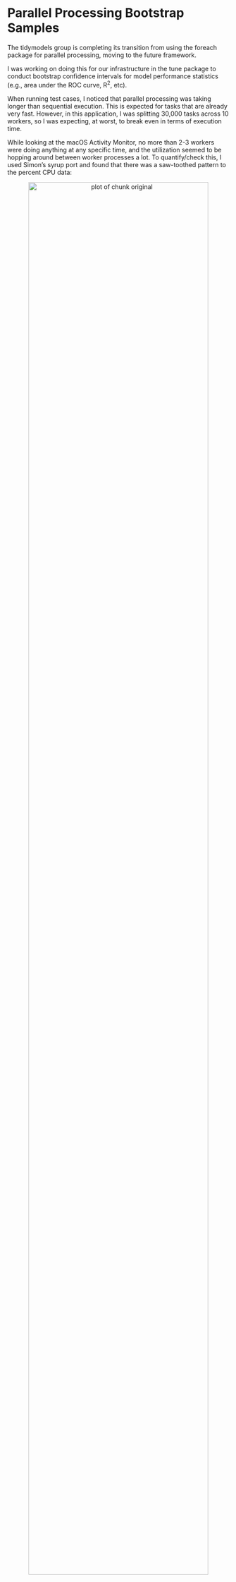 # Parallel Processing Bootstrap Samples

The tidymodels group is completing its transition from using the foreach package for parallel processing, moving to the future framework. 
 
I was working on doing this for our infrastructure in the tune package to conduct bootstrap confidence intervals for model performance statistics (e.g., area under the ROC curve, R<sup>2</sup>, etc). 
 
When running test cases, I noticed that parallel processing was taking longer than sequential execution. This is expected for tasks that are already very fast. However, in this application, I was splitting 30,000 tasks across 10 workers, so I was expecting, at worst, to break even in terms of execution time. 
 
While looking at the macOS Activity Monitor, no more than 2-3 workers were doing anything at any specific time, and the utilization seemed to be hopping around between worker processes a lot. To quantify/check this, I used Simon’s syrup port and found that there was a saw-toothed pattern to the percent CPU data: 

<div class="figure" style="text-align: center">
<img src="figure/original.svg" alt="plot of chunk original" width="90%" />
</div>
 
Each panel represents how much CPU was being used by one of the worker subprocesses. With this many tasks, we would normally see the line go near 100% and then fall back to zero (with no inactivity in between). These data were generated using the future package with a multisession backend. 

## Reprex

We need a _small_ reproducible example to test with, so I simplified the task so that we didn’t need all of the tidymodels infrastructure. For these tests, I simulate 10,000 data points of observed and predicted values, then compute four performance statistics using the yardstick package. 
 
The original problems differ slightly from this since we compute metrics for different model candidates within each data set; basically, the original code has a short `for` loop inside of it.

 There are five R scripts that run the benchmarks under different scenarios. The foreach cases are used as a control. Each run of the scripts produces a baseline sequential result that uses `lapply()`. Each as run five times in a stratified random order
 
### `parallel_metrics_foreach_only.R`
 
 Runs foreach using a psock cluster. Pseudocode:
 
```r
foreach(i = boot_size, .packages = pkgs) %dopar%
  compute_metrics(rsamples)
``` 
 
### `parallel_metrics_foreach_mirai.R`

  Runs foreach using a mirai cluster (via `mirai:: make_cluster()`). Pseudocode is the same
 
```r
foreach(i = boot_size, .packages = pkgs) %dopar%
  compute_metrics(rsamples)
``` 
 
### `parallel_metrics_foreach_doFuture.R`
 
 Use the doFuture package to setup the multisession (=psock) workers and still be the standard foreach operator 
 
 ```r
registerDoFuture()
plan(multisession)

foreach(i = boot_size, .packages = pkgs) %dopar%
  compute_metrics(rsamples)
``` 

### `parallel_metrics_future_multisession.R`

Basic future code (via future.apply) using a multisession plan: 

 ```r
plan(multisession)

future_lapply(
    resamples,
    compute_metrics,
    future.packages = c("rsample", "yardstick"),
    future.globals = c("compute_metrics")
  )
``` 

### `parallel_metrics_future_mirai.R`

Same but using mirai directly via future.mirai:

 ```r
plan(mirai_multisession)

future_lapply(
    resamples,
    compute_metrics,
    future.packages = c("rsample", "yardstick"),
    future.globals = c("compute_metrics")
  )
``` 

## Running the Tests

There are a few packages to install: 


``` r
pkgs <- c("doFuture", "doParallel", "dplyr", "foreach", "future.mirai", 
          "future.apply", "ggplot2", "mirai", "parallelly", "purrr", "rsample", 
          "sessioninfo", "simonpcouch/syrup", "yardstick")
```

We recommend using the pak package to install them: 

```r
pak::pak(pkgs, ask = FALSE)
```

To produce the results, run `go.sh` in a terminal from the root of this repository and more results are generated. You will not get the same numbers as those shown here. Using an Apple M3 Pro MacBook Pro, the script takes about 25 minutes to run. 

## Results



Unlike the original task, the results show that parallel processing is speeding things up to various degrees. The fastest was using foreach with doFuture (more on this below). On average, mirai was faster than multisession, most likely because its allocation of tasks to workers is dynamic. 


<div class="figure" style="text-align: center">
<img src="figure/timings-1.svg" alt="plot of chunk timings" width="70%" />
</div>

When viewed as speed-ups:

<div class="figure" style="text-align: center">
<img src="figure/speedups-1.svg" alt="plot of chunk speedups" width="70%" />
</div>

The best speed-ups were around 7.5-fold. This is good but should probably be higher since 12 cores were used in parallel. The other combinations ranged between 1.5-fold to about 3-fold. 

## CPU Itilization

CPU usage was recorded for the workers every 0.05 seconds. We can see how each case behaved. In the plots below, each facet is a worker process (the value in the banner is the process ID).

First, the winner: foreach with doFuture has the best speed-ups but from the CPU data, this is inexpiable since only one worker appears to be doing anything (this is consistent across the five runs): 

<div class="figure" style="text-align: center">
<img src="figure/foreach-future-1.svg" alt="plot of chunk foreach-future" width="100%" />
</div>


¯\\_(ツ)_/¯

mirai (with foreach) was trying harder to maintain utilization, but it significantly fluctuates with periods of inactivity.  

<div class="figure" style="text-align: center">
<img src="figure/foreach-mirai-1.svg" alt="plot of chunk foreach-mirai" width="100%" />
</div>

Switching to using mirai with future showd utilization ramping up but, overall, has speed-ups less than 3-fold using 12 workers. 

<div class="figure" style="text-align: center">
<img src="figure/future-mirai-1.svg" alt="plot of chunk future-mirai" width="100%" />
</div>

Finally, future and multisession showed a pattern that approximated our original results. 

<div class="figure" style="text-align: center">
<img src="figure/future-multisession-1.svg" alt="plot of chunk future-multisession" width="100%" />
</div>


## Session Info



The versions that I had when running these: 


```
## ─ Session info ───────────────────────────────────────────────────────────────────────────────────────────────────────
##  setting  value
##  version  R version 4.5.0 (2025-04-11)
##  os       macOS Sequoia 15.4.1
##  system   aarch64, darwin20
##  ui       X11
##  language (EN)
##  collate  en_US.UTF-8
##  ctype    en_US.UTF-8
##  tz       America/New_York
##  date     2025-05-05
##  pandoc   3.1.11 @ /opt/homebrew/bin/pandoc
##  quarto   1.7.27 @ /usr/local/bin/quarto
## 
## ─ Packages ───────────────────────────────────────────────────────────────────────────────────────────────────────────
##  package      * version    date (UTC) lib source
##  bench        * 1.1.4      2025-01-16 [1] RSPM
##  callr          3.7.6      2024-03-25 [1] RSPM
##  cli            3.6.4      2025-02-13 [1] RSPM (R 4.5.0)
##  codetools      0.2-20     2024-03-31 [2] CRAN (R 4.5.0)
##  cpp11          0.5.1      2024-12-04 [1] RSPM
##  digest         0.6.37     2024-08-19 [1] RSPM
##  doFuture     * 1.0.2      2025-03-16 [1] RSPM
##  doParallel   * 1.0.17     2022-02-07 [1] RSPM
##  dplyr        * 1.1.4      2023-11-17 [1] CRAN (R 4.5.0)
##  fansi          1.0.6      2023-12-08 [1] RSPM
##  farver         2.1.2      2024-05-13 [1] RSPM
##  foreach      * 1.5.2      2022-02-02 [1] RSPM
##  furrr          0.3.1      2022-08-15 [1] RSPM
##  future       * 1.40.0     2025-04-10 [1] RSPM
##  future.apply * 1.11.3     2024-10-27 [1] CRAN (R 4.5.0)
##  future.mirai * 0.2.2      2024-07-03 [1] CRAN (R 4.5.0)
##  generics       0.1.3      2022-07-05 [1] RSPM
##  ggplot2      * 3.5.2      2025-04-09 [1] CRAN (R 4.5.0)
##  globals        0.17.0     2025-04-16 [1] CRAN (R 4.5.0)
##  glue           1.8.0      2024-09-30 [1] RSPM (R 4.5.0)
##  gtable         0.3.6      2024-10-25 [1] RSPM
##  hardhat        1.4.1      2025-01-31 [1] CRAN (R 4.5.0)
##  isoband        0.2.7      2022-12-20 [1] RSPM
##  iterators    * 1.0.14     2022-02-05 [1] RSPM
##  labeling       0.4.3      2023-08-29 [1] RSPM
##  lattice        0.22-7     2025-04-02 [1] RSPM
##  lifecycle      1.0.4      2023-11-07 [1] RSPM (R 4.5.0)
##  listenv        0.9.1      2024-01-29 [1] RSPM
##  magrittr       2.0.3      2022-03-30 [1] RSPM (R 4.5.0)
##  MASS           7.3-65     2025-02-28 [2] CRAN (R 4.5.0)
##  Matrix         1.7-3      2025-03-11 [2] CRAN (R 4.5.0)
##  mgcv           1.9-3      2025-04-04 [1] RSPM
##  mirai        * 2.2.0      2025-03-20 [1] CRAN (R 4.5.0)
##  nanonext       1.5.2      2025-03-18 [1] CRAN (R 4.5.0)
##  nlme           3.1-168    2025-03-31 [2] CRAN (R 4.5.0)
##  parallelly   * 1.43.0     2025-03-24 [1] RSPM
##  pillar         1.10.2     2025-04-05 [1] RSPM
##  pkgconfig      2.0.3      2019-09-22 [1] RSPM
##  processx       3.8.6      2025-02-21 [1] RSPM
##  profmem        0.6.0      2020-12-13 [1] RSPM
##  ps             1.9.1      2025-04-12 [1] RSPM
##  purrr        * 1.0.4      2025-02-05 [1] CRAN (R 4.5.0)
##  R6             2.6.1      2025-02-15 [1] CRAN (R 4.5.0)
##  RColorBrewer   1.1-3      2022-04-03 [1] RSPM
##  rlang          1.1.6      2025-04-11 [1] RSPM (R 4.5.0)
##  rsample      * 1.3.0      2025-04-02 [1] CRAN (R 4.5.0)
##  scales         1.4.0      2025-04-24 [1] CRAN (R 4.5.0)
##  sessioninfo  * 1.2.3      2025-02-05 [1] RSPM
##  slider         0.3.2      2024-10-25 [1] RSPM
##  sparsevctrs    0.3.3      2025-04-14 [1] CRAN (R 4.5.0)
##  stringi        1.8.7      2025-03-27 [1] RSPM
##  stringr        1.5.1      2023-11-14 [1] RSPM
##  syrup        * 0.1.3.9000 2025-05-01 [1] Github (simonpcouch/syrup@6720ecd)
##  tibble         3.2.1      2023-03-20 [1] CRAN (R 4.5.0)
##  tidyr          1.3.1      2024-01-24 [1] CRAN (R 4.5.0)
##  tidyselect     1.2.1      2024-03-11 [1] RSPM
##  utf8           1.2.4      2023-10-22 [1] RSPM
##  vctrs          0.6.5      2023-12-01 [1] RSPM (R 4.5.0)
##  viridisLite    0.4.2      2023-05-02 [1] RSPM
##  warp           0.2.1      2023-11-02 [1] RSPM
##  withr          3.0.2      2024-10-28 [1] RSPM
##  yardstick    * 1.3.2      2025-01-22 [1] CRAN (R 4.5.0)
## 
##  [1] /Users/max/Library/R/arm64/4.5/library
##  [2] /Library/Frameworks/R.framework/Versions/4.5-arm64/Resources/library
##  * ── Packages attached to the search path.
## 
## ──────────────────────────────────────────────────────────────────────────────────────────────────────────────────────
```
